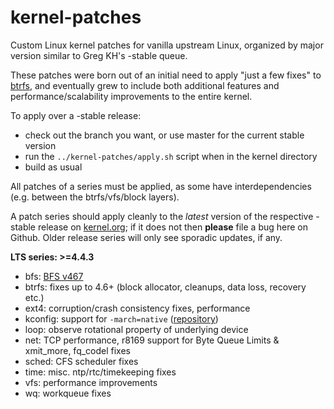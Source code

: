 kernel-patches
==============

Custom Linux kernel patches for vanilla upstream Linux, organized by major
version similar to Greg KH's -stable queue.

These patches were born out of an initial need to apply "just a few fixes"
to [btrfs](https://btrfs.wiki.kernel.org/), and eventually grew to include both
additional features and performance/scalability improvements to the entire kernel.

To apply over a -stable release:

- check out the branch you want, or use master for the current stable version
- run the `../kernel-patches/apply.sh` script when in the kernel directory
- build as usual

All patches of a series must be applied, as some have interdependencies
(e.g. between the btrfs/vfs/block layers).

A patch series should apply cleanly to the *latest* version of the respective -stable
release on [kernel.org](https://www.kernel.org/); if it does not then **please** file
a bug here on Github. Older release series will only see sporadic updates, if any.

**LTS series: >=4.4.3**

- bfs: [BFS v467](http://ck-hack.blogspot.de/2015/12/bfs-467-linux-43-ck3.html)
- btrfs: fixes up to 4.6+ (block allocator, cleanups, data loss, recovery etc.)
- ext4: corruption/crash consistency fixes, performance
- kconfig: support for `-march=native` ([repository](https://github.com/graysky2/kernel_gcc_patch))
- loop: observe rotational property of underlying device
- net: TCP performance, r8169 support for Byte Queue Limits & xmit_more, fq_codel fixes
- sched: CFS scheduler fixes
- time: misc. ntp/rtc/timekeeping fixes
- vfs: performance improvements
- wq: workqueue fixes

